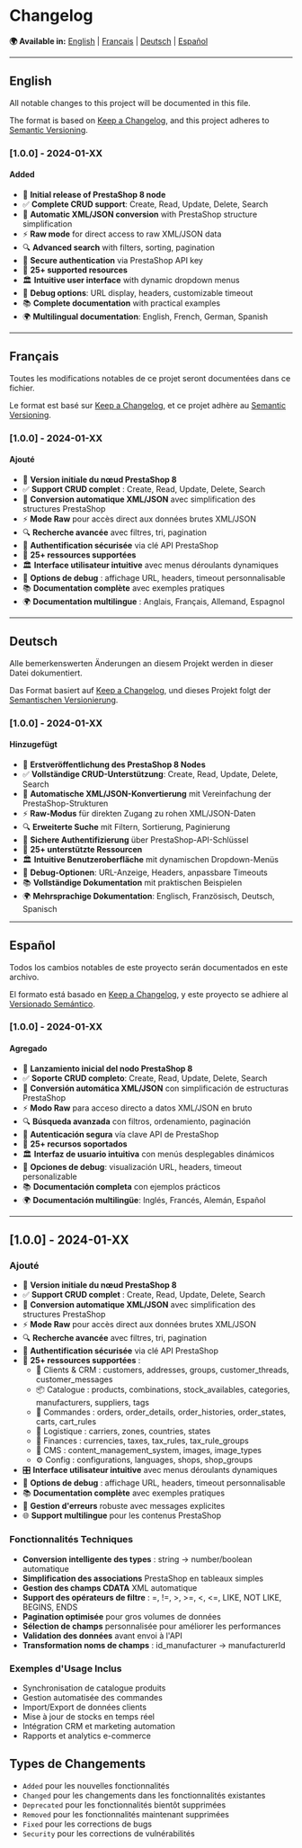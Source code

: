 # Changelog

**🌍 Available in:** [English](#english) | [Français](#français) | [Deutsch](#deutsch) | [Español](#español)

---

## English

All notable changes to this project will be documented in this file.

The format is based on [Keep a Changelog](https://keepachangelog.com/en/1.0.0/),
and this project adheres to [Semantic Versioning](https://semver.org/spec/v2.0.0.html).

### [1.0.0] - 2024-01-XX

#### Added
- 🎉 **Initial release of PrestaShop 8 node**
- ✅ **Complete CRUD support**: Create, Read, Update, Delete, Search
- 🔄 **Automatic XML/JSON conversion** with PrestaShop structure simplification
- ⚡ **Raw mode** for direct access to raw XML/JSON data
- 🔍 **Advanced search** with filters, sorting, pagination
- 🔐 **Secure authentication** via PrestaShop API key
- 📱 **25+ supported resources**
- 🏛️ **Intuitive user interface** with dynamic dropdown menus
- 🧪 **Debug options**: URL display, headers, customizable timeout
- 📚 **Complete documentation** with practical examples
- 🌍 **Multilingual documentation**: English, French, German, Spanish

---

## Français

Toutes les modifications notables de ce projet seront documentées dans ce fichier.

Le format est basé sur [Keep a Changelog](https://keepachangelog.com/fr/1.0.0/),
et ce projet adhère au [Semantic Versioning](https://semver.org/spec/v2.0.0.html).

### [1.0.0] - 2024-01-XX

#### Ajouté
- 🎉 **Version initiale du nœud PrestaShop 8**
- ✅ **Support CRUD complet** : Create, Read, Update, Delete, Search
- 🔄 **Conversion automatique XML/JSON** avec simplification des structures PrestaShop
- ⚡ **Mode Raw** pour accès direct aux données brutes XML/JSON
- 🔍 **Recherche avancée** avec filtres, tri, pagination
- 🔐 **Authentification sécurisée** via clé API PrestaShop
- 📱 **25+ ressources supportées**
- 🏛️ **Interface utilisateur intuitive** avec menus déroulants dynamiques
- 🧪 **Options de debug** : affichage URL, headers, timeout personnalisable
- 📚 **Documentation complète** avec exemples pratiques
- 🌍 **Documentation multilingue** : Anglais, Français, Allemand, Espagnol

---

## Deutsch

Alle bemerkenswerten Änderungen an diesem Projekt werden in dieser Datei dokumentiert.

Das Format basiert auf [Keep a Changelog](https://keepachangelog.com/de/1.0.0/),
und dieses Projekt folgt der [Semantischen Versionierung](https://semver.org/lang/de/).

### [1.0.0] - 2024-01-XX

#### Hinzugefügt
- 🎉 **Erstveröffentlichung des PrestaShop 8 Nodes**
- ✅ **Vollständige CRUD-Unterstützung**: Create, Read, Update, Delete, Search
- 🔄 **Automatische XML/JSON-Konvertierung** mit Vereinfachung der PrestaShop-Strukturen
- ⚡ **Raw-Modus** für direkten Zugang zu rohen XML/JSON-Daten
- 🔍 **Erweiterte Suche** mit Filtern, Sortierung, Paginierung
- 🔐 **Sichere Authentifizierung** über PrestaShop-API-Schlüssel
- 📱 **25+ unterstützte Ressourcen**
- 🏛️ **Intuitive Benutzeroberfläche** mit dynamischen Dropdown-Menüs
- 🧪 **Debug-Optionen**: URL-Anzeige, Headers, anpassbare Timeouts
- 📚 **Vollständige Dokumentation** mit praktischen Beispielen
- 🌍 **Mehrsprachige Dokumentation**: Englisch, Französisch, Deutsch, Spanisch

---

## Español

Todos los cambios notables de este proyecto serán documentados en este archivo.

El formato está basado en [Keep a Changelog](https://keepachangelog.com/es-ES/1.0.0/),
y este proyecto se adhiere al [Versionado Semántico](https://semver.org/lang/es/).

### [1.0.0] - 2024-01-XX

#### Agregado
- 🎉 **Lanzamiento inicial del nodo PrestaShop 8**
- ✅ **Soporte CRUD completo**: Create, Read, Update, Delete, Search
- 🔄 **Conversión automática XML/JSON** con simplificación de estructuras PrestaShop
- ⚡ **Modo Raw** para acceso directo a datos XML/JSON en bruto
- 🔍 **Búsqueda avanzada** con filtros, ordenamiento, paginación
- 🔐 **Autenticación segura** vía clave API de PrestaShop
- 📱 **25+ recursos soportados**
- 🏛️ **Interfaz de usuario intuitiva** con menús desplegables dinámicos
- 🧪 **Opciones de debug**: visualización URL, headers, timeout personalizable
- 📚 **Documentación completa** con ejemplos prácticos
- 🌍 **Documentación multilingüe**: Inglés, Francés, Alemán, Español

---

## [1.0.0] - 2024-01-XX

### Ajouté
- 🎉 **Version initiale du nœud PrestaShop 8**
- ✅ **Support CRUD complet** : Create, Read, Update, Delete, Search
- 🔄 **Conversion automatique XML/JSON** avec simplification des structures PrestaShop
- ⚡ **Mode Raw** pour accès direct aux données brutes XML/JSON
- 🔍 **Recherche avancée** avec filtres, tri, pagination
- 🔐 **Authentification sécurisée** via clé API PrestaShop
- 📱 **25+ ressources supportées** :
  - 👥 Clients & CRM : customers, addresses, groups, customer_threads, customer_messages
  - 📦 Catalogue : products, combinations, stock_availables, categories, manufacturers, suppliers, tags
  - 🛒 Commandes : orders, order_details, order_histories, order_states, carts, cart_rules
  - 🚚 Logistique : carriers, zones, countries, states
  - 🏦 Finances : currencies, taxes, tax_rules, tax_rule_groups
  - 🎨 CMS : content_management_system, images, image_types
  - ⚙️ Config : configurations, languages, shops, shop_groups
- 🎛️ **Interface utilisateur intuitive** avec menus déroulants dynamiques
- 🧪 **Options de debug** : affichage URL, headers, timeout personnalisable
- 📚 **Documentation complète** avec exemples pratiques
- 🔧 **Gestion d'erreurs** robuste avec messages explicites
- 🌐 **Support multilingue** pour les contenus PrestaShop

### Fonctionnalités Techniques
- **Conversion intelligente des types** : string → number/boolean automatique
- **Simplification des associations** PrestaShop en tableaux simples
- **Gestion des champs CDATA** XML automatique
- **Support des opérateurs de filtre** : =, !=, >, >=, <, <=, LIKE, NOT LIKE, BEGINS, ENDS
- **Pagination optimisée** pour gros volumes de données
- **Sélection de champs** personnalisée pour améliorer les performances
- **Validation des données** avant envoi à l'API
- **Transformation noms de champs** : id_manufacturer → manufacturerId

### Exemples d'Usage Inclus
- Synchronisation de catalogue produits
- Gestion automatisée des commandes
- Import/Export de données clients
- Mise à jour de stocks en temps réel
- Intégration CRM et marketing automation
- Rapports et analytics e-commerce

## Types de Changements
- `Added` pour les nouvelles fonctionnalités
- `Changed` pour les changements dans les fonctionnalités existantes  
- `Deprecated` pour les fonctionnalités bientôt supprimées
- `Removed` pour les fonctionnalités maintenant supprimées
- `Fixed` pour les corrections de bugs
- `Security` pour les corrections de vulnérabilités
